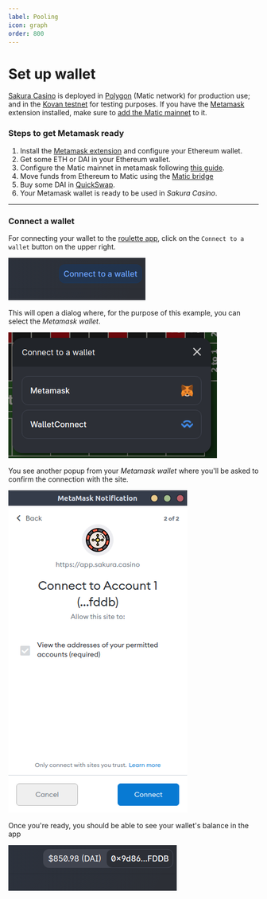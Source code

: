 ```yaml
---
label: Pooling
icon: graph
order: 800
---
```

# Set up wallet

[Sakura Casino](https://sakura.casino) is deployed in [Polygon](https://polygon.technology/) (Matic network) for production use; and in the [Kovan testnet](https://kovan-testnet.github.io/website/) for testing purposes. If you have the [Metamask](https://metamask.io/) extension installed, make sure to [add the Matic mainnet](https://docs.matic.network/docs/develop/metamask/config-matic) to it.

### Steps to get Metamask ready

1. Install the [Metamask extension](https://metamask.io/) and configure your Ethereum wallet.
2. Get some ETH or DAI in your Ethereum wallet.
3. Configure the Matic mainnet in metamask following [this guide](https://docs.matic.network/docs/develop/metamask/config-matic).
4. Move funds from Ethereum to Matic using the [Matic bridge](https://wallet.matic.network/bridge)
5. Buy some DAI in [QuickSwap](https://quickswap.exchange/#/swap).
6. Your Metamask wallet is ready to be used in *Sakura Casino*.

---

### Connect a wallet

For connecting your wallet to the [roulette app](https://app.sakura.casino/), click on the `Connect to a wallet` button on the upper right.

![](../assets/connect_to_wallet.png)

This will open a dialog where, for the purpose of this example, you can select the *Metamask wallet*.

![](../assets/connect_to_wallet_dialog.png)

You see another popup from your *Metamask wallet* where you'll be asked to confirm the connection with the site.

![](../assets/metamask_connect_2.png)

Once you're ready, you should be able to see your wallet's balance in the app

![](../assets/wallet_balance.png)